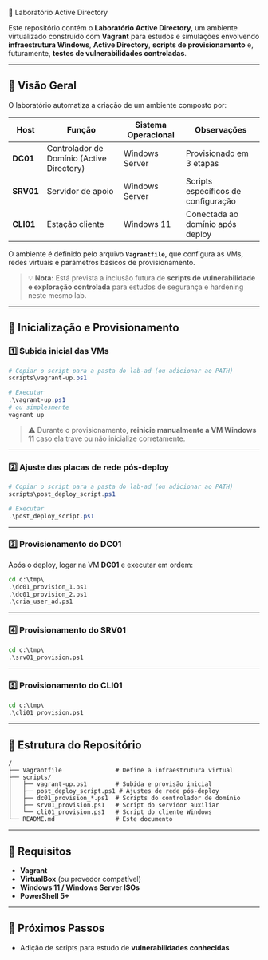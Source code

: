 🧩 Laboratório Active Directory

Este repositório contém o **Laboratório Active Directory**, um ambiente virtualizado construído com **Vagrant** para estudos e simulações envolvendo **infraestrutura Windows**, **Active Directory**, **scripts de provisionamento** e, futuramente, **testes de vulnerabilidades controladas**.

---

## 📘 Visão Geral

O laboratório automatiza a criação de um ambiente composto por:

|Host|Função|Sistema Operacional|Observações|
|---|---|---|---|
|**DC01**|Controlador de Domínio (Active Directory)|Windows Server|Provisionado em 3 etapas|
|**SRV01**|Servidor de apoio|Windows Server|Scripts específicos de configuração|
|**CLI01**|Estação cliente|Windows 11|Conectada ao domínio após deploy|

O ambiente é definido pelo arquivo **`Vagrantfile`**, que configura as VMs, redes virtuais e parâmetros básicos de provisionamento.

> 💡 **Nota:** Está prevista a inclusão futura de **scripts de vulnerabilidade e exploração controlada** para estudos de segurança e hardening neste mesmo lab.

---

## 🚀 Inicialização e Provisionamento

### 1️⃣ Subida inicial das VMs

```powershell
# Copiar o script para a pasta do lab-ad (ou adicionar ao PATH)
scripts\vagrant-up.ps1

# Executar
.\vagrant-up.ps1
# ou simplesmente
vagrant up
```

> ⚠️ Durante o provisionamento, **reinicie manualmente a VM Windows 11** caso ela trave ou não inicialize corretamente.

---

### 2️⃣ Ajuste das placas de rede pós-deploy

```powershell
# Copiar o script para a pasta do lab-ad (ou adicionar ao PATH)
scripts\post_deploy_script.ps1

# Executar
.\post_deploy_script.ps1
```

---

### 3️⃣ Provisionamento do DC01

Após o deploy, logar na VM **DC01** e executar em ordem:

```cmd
cd c:\tmp\
.\dc01_provision_1.ps1
.\dc01_provision_2.ps1
.\cria_user_ad.ps1
```

---

### 4️⃣ Provisionamento do SRV01

```cmd
cd c:\tmp\
.\srv01_provision.ps1
```

---

### 5️⃣ Provisionamento do CLI01

```cmd
cd c:\tmp\
.\cli01_provision.ps1
```

---

## 🧱 Estrutura do Repositório

```
/
├── Vagrantfile               # Define a infraestrutura virtual
├── scripts/
│   ├── vagrant-up.ps1        # Subida e provisão inicial
│   ├── post_deploy_script.ps1 # Ajustes de rede pós-deploy
│   ├── dc01_provision_*.ps1  # Scripts do controlador de domínio
│   ├── srv01_provision.ps1   # Script do servidor auxiliar
│   └── cli01_provision.ps1   # Script do cliente Windows
└── README.md                 # Este documento
```

---

## 📌 Requisitos

- **Vagrant**    
- **VirtualBox** (ou provedor compatível)    
- **Windows 11 / Windows Server ISOs**    
- **PowerShell 5+**    

---

## 🧠 Próximos Passos

- Adição de scripts para estudo de **vulnerabilidades conhecidas** 

